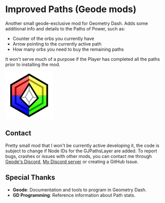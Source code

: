 # Improved Paths (Geode mods)

Another small geode-exclusive mod for Geometry Dash. Adds some additional info and details to the Paths of Power, such as:

- Counter of the orbs you currently have
- Arrow pointing to the currently active path
- How many orbs you need to buy the remaining paths

It won't serve much of a purpose if the Player has completed all the paths prior to installing the mod.

<img src="logo.png" width="150" alt="the mod's logo" />

## Contact

Pretty small mod that I won't be currently active developing it, the code is subject to change if Node IDs for the GJPathsLayer are added. To report bugs, crashes or issues with other mods, you can contact me through [Geode's Discord](https://discord.gg/9e43WMKzhp), [My Discord server](https://discord.gg/tFUyJw5) or creating a GitHub Issue.

## Special Thanks

- **Geode**: Documentation and tools to program in Geometry Dash.
- **GD Programming**: Reference information about Path stats.
